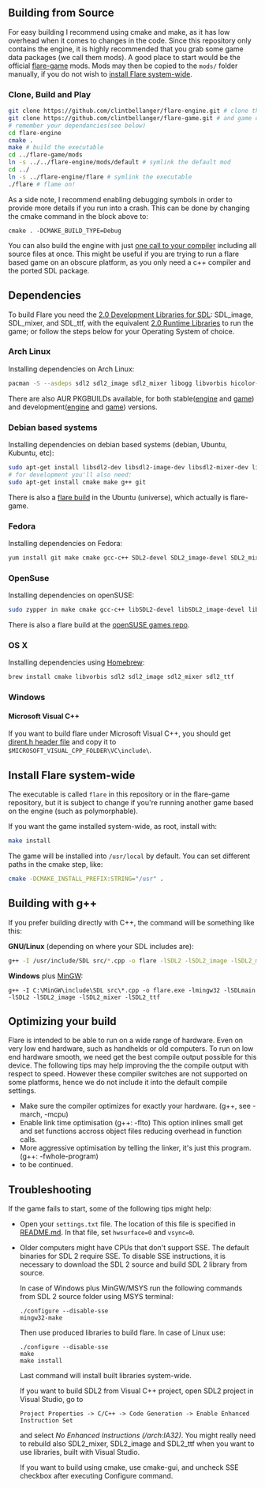 ## Building from Source

For easy building I recommend using cmake and make,
as it has low overhead when it comes to changes in the code.
Since this repository only contains the engine,
it is highly recommended that you grab some game data packages (we call them mods).
A good place to start would be the official [flare-game] mods.
Mods may then be copied to the `mods/` folder manually,
if you do not wish to [install Flare system-wide](#install_system_wide).

[flare-game]: https://github.com/clintbellanger/flare-game

### Clone, Build and Play

```sh
git clone https://github.com/clintbellanger/flare-engine.git # clone the latest source code
git clone https://github.com/clintbellanger/flare-game.git # and game data
# remember your dependancies(see below)
cd flare-engine
cmake .
make # build the executable
cd ../flare-game/mods
ln -s ../../flare-engine/mods/default # symlink the default mod
cd ../
ln -s ../flare-engine/flare # symlink the executable
./flare # flame on!
```

As a side note, I recommend enabling debugging symbols in order to provide more details if you run into a crash.
This can be done by changing the cmake command in the block above to:

```
cmake . -DCMAKE_BUILD_TYPE=Debug
```

You can also build the engine with just [one call to your compiler](#one_call_build) including all source files at once.
This might be useful if you are trying to run a flare based game on an obscure platform,
as you only need a c++ compiler and the ported SDL package.

## Dependencies

To build Flare you need the [2.0 Development Libraries for SDL][libsdl]:
SDL\_image, SDL\_mixer, and SDL\_ttf, with the equivalent [2.0 Runtime Libraries][runtimesdl] to run the game;
or follow the steps below for your Operating System of choice.

[libsdl]: http://www.libsdl.org/download-2.0.php
[runtimesdl]: http://www.libsdl.org/download-2.0.php

### Arch Linux

Installing dependencies on Arch Linux:

```sh
pacman -S --asdeps sdl2 sdl2_image sdl2_mixer libogg libvorbis hicolor-icon-theme python sdl2_ttf
```

There are also AUR PKGBUILDs available,
for both stable([engine][arch_stable_engine] and [game][arch_stable_game]) and development([engine][arch_dev_engine] and [game][arch_dev_game]) versions.

[arch_stable_engine]: https://aur.archlinux.org/packages/flare-engine/
[arch_stable_game]: https://aur.archlinux.org/packages/flare-game/

[arch_dev_engine]: https://aur.archlinux.org/packages/flare-engine-git/
[arch_dev_game]: https://aur.archlinux.org/packages/flare-game-git/

### Debian based systems

Installing dependencies on debian based systems (debian, Ubuntu, Kubuntu, etc):

```sh
sudo apt-get install libsdl2-dev libsdl2-image-dev libsdl2-mixer-dev libsdl2-ttf-dev
# for development you'll also need:
sudo apt-get install cmake make g++ git
```

There is also a [flare build][flare_ubuntu] in the Ubuntu (universe), which actually is flare-game.

[flare_ubuntu]:http://packages.ubuntu.com/source/precise/flare

### Fedora

Installing dependencies on Fedora:

```sh
yum install git make cmake gcc-c++ SDL2-devel SDL2_image-devel SDL2_mixer-devel SDL2_ttf-devel
```

### OpenSuse

Installing dependencies on openSUSE:

```sh
sudo zypper in make cmake gcc-c++ libSDL2-devel libSDL2_image-devel libSDL2_mixer-devel libSDL2_ttf-devel
```

There is also a flare build at the [openSUSE games repo][suse_repo].

[suse_repo]: http://software.opensuse.org/download.html?project=games&package=flare

### OS X

Installing dependencies using [Homebrew]:

```sh
brew install cmake libvorbis sdl2 sdl2_image sdl2_mixer sdl2_ttf
```

[Homebrew]: http://brew.sh/

### Windows

#### Microsoft Visual C++

If you want to build flare under Microsoft Visual C++,
you should get [dirent.h header file][dirent.h]
and copy it to `$MICROSOFT_VISUAL_CPP_FOLDER\VC\include\`.

[dirent.h]: http://softagalleria.net/dirent.php

<a name="install_system_wide"></a>
## Install Flare system-wide

The executable is called `flare` in this repository or in the flare-game repository,
but it is subject to change if you're running another game based on the engine (such as polymorphable).

If you want the game installed system-wide, as root, install with:

```sh
make install
```

The game will be installed into `/usr/local` by default.
You can set different paths in the cmake step, like:

```sh
cmake -DCMAKE_INSTALL_PREFIX:STRING="/usr" .
```
<a name="one_call_build"></a>
## Building with g++

If you prefer building directly with C++, the command will be something like this:

**GNU/Linux** (depending on where your SDL includes are):

```sh
g++ -I /usr/include/SDL src/*.cpp -o flare -lSDL2 -lSDL2_image -lSDL2_mixer -lSDL2_ttf
```

**Windows** plus [MinGW]:

```
g++ -I C:\MinGW\include\SDL src\*.cpp -o flare.exe -lmingw32 -lSDLmain -lSDL2 -lSDL2_image -lSDL2_mixer -lSDL2_ttf
```

[MinGW]: http://www.mingw.org/

## Optimizing your build

Flare is intended to be able to run on a wide range of hardware.
Even on very low end hardware, such as handhelds or old computers.
To run on low end hardware smooth, we need get the best compile output possible for this device.
The following tips may help improving the the compile output with respect to speed.
However these compiler switches are not supported on some platforms, hence we do not
include it into the default compile settings.

 * Make sure the compiler optimizes for exactly your hardware. (g++, see -march, -mcpu)
 * Enable link time optimisation (g++: -flto)
   This option inlines small get and set functions accross object files reducing
   overhead in function calls.
 * More aggressive optimisation by telling the linker, it's just this program.
   (g++: -fwhole-program)
 * to be continued.

## Troubleshooting

If the game fails to start, some of the following tips might help:

 * Open your `settings.txt` file. The location of this file is specified in [README.md](README.engine.md#settings).
   In that file, set `hwsurface=0` and `vsync=0`.
 * Older computers might have CPUs that don't support SSE. The default binaries for SDL 2 require SSE.
   To disable SSE instructions, it is necessary to download the SDL 2 source and build SDL 2 library from source.

   In case of Windows plus MinGW/MSYS run the following commands from SDL 2 source folder using MSYS terminal:

   ```
   ./configure --disable-sse
   mingw32-make
   ```

   Then use produced libraries to build flare.
   In case of Linux use:

   ```
   ./configure --disable-sse
   make
   make install
   ```

   Last command will install built libraries system-wide.

   If you want to build SDL2 from Visual C++ project, open SDL2 project in Visual Studio, go to

   ```
   Project Properties -> C/C++ -> Code Generation -> Enable Enhanced Instruction Set
   ```

   and select <i>No Enhanced Instructions (/arch:IA32)</i>. You might really need to rebuild also SDL2\_mixer, SDL2\_image and SDL2\_ttf when you want to use libraries, built with Visual Studio.

   If you want to build using cmake, use cmake-gui, and uncheck SSE checkbox after executing Configure command.
